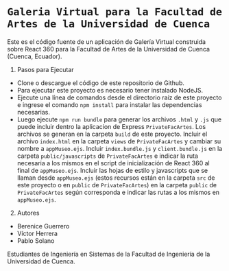 # `Galeria Virtual para la Facultad de Artes de la Universidad de Cuenca`

Este es el código fuente de un aplicación de Galería Virtual construida sobre React 360 para la Facultad de Artes
de la Universidad de Cuenca (Cuenca, Ecuador).

1. Pasos para Ejecutar

- Clone o descargue el código de este repositorio de Github.
- Para ejecutar este proyecto es necesario tener instalado NodeJS.
- Ejecute una línea de comandos desde el directorio raíz de este proyecto e ingrese el comando `npm install` para
instalar las dependencias necesarias.
- Luego ejecute `npm run bundle` para generar los archivos `.html` y `.js` que puede incluir dentro la aplicacion de Express `PrivateFacArtes`. Los archivos se generan en la carpeta  `build` de este proyecto. Incluir el archivo `index.html` en la carpeta `views` de `PrivateFacArtes` y cambiar su nombre a `appMuseo.ejs`. Incluir `index.bundle.js` y  `client.bundle.js` en la carpeta `public/javascripts` de `PrivateFacArtes` e indicar la ruta necesaria a los mismos en el script de inicialización de React 360 al final de `appMuseo.ejs`. Incluir las hojas de estilo y javascripts que se llaman desde `appMuseo.ejs` (estos recursos están en la carpeta  `src` de este proyecto o en `public` de `PrivateFacArtes`) en la carpeta `public` de `PrivateFacArtes` según corresponda e indicar las rutas a los mismos en `appMuseo.ejs`.

2. Autores

- Berenice Guerrero
- Víctor Herrera
- Pablo Solano

Estudiantes de Ingeniería en Sistemas de la Facultad de Ingeniería de la Universidad de Cuenca.




